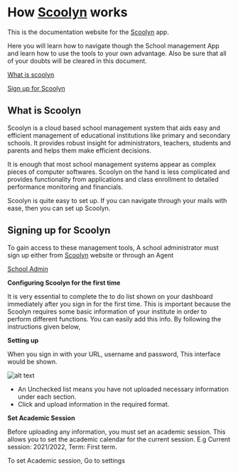 # How [Scoolyn](https://scoolyn.com) works

This is the documentation website for the [Scoolyn](https://scoolyn.com) app. 

Here you will learn how to navigate though the School management App and learn how to use the tools to your own advantage. Also be sure that all of your doubts will be cleared in this document.

[What is scoolyn](#WhatisScoolyn)  

[Sign up for Scoolyn](#signingUpForScoolyn)





<a name="WhatisScoolyn"> **What is Scoolyn** </a>
---


Scoolyn is a cloud based school management system that aids easy and efficient management of educational institutions like primary and secondary schools. It provides robust insight for administrators, teachers, students and parents and helps them make efficient decisions.
 
It is enough that most school management systems appear as complex pieces of computer softwares. Scoolyn on the hand is less complicated and provides functionality from applications and class enrollment to detailed performance monitoring and financials.
 
Scoolyn is quite easy to set up. If you can navigate through your mails with ease, then you can set up Scoolyn.


<a name="signingUpForScoolyn"> **Signing up for Scoolyn** </a>
---

To gain access to these management tools, A school administrator must sign up either from [Scoolyn](https://scoolyn.com) website or through an Agent


[School Admin](docs.scoolyn.com/docs)




 
**Configuring Scoolyn for the first time**

It is very essential to complete the to do list shown on your dashboard immediately after you sign in for the first time. This is important because the Scoolyn requires some basic information of your institute in order to perform different functions. You can easily add this info. By following the instructions given below,

**Setting up**

When you sign in with your URL, username and password, This interface would be shown.

![alt text](https://doc-14-84-docs.googleusercontent.com/docs/securesc/c145jubm2chm936opr8nt568nqe09chu/j4samsdv739a0h6vkd6drav6rampfe9p/1675258350000/03496337195092179490/12172576909483790818/17vmVLSo52gwEG5f7Rpm4vvgLTNi0PROl?e=download&ax=AB85Z1BnXbuKt9cfMHCULqlm58PfdYCj4huIIYZ1007SoyQlC_Pu8-S5jPyzGY79_Y95DercTwRkzgw6g139ijZxtyMb5ecWkHNczkVNaksL0nir1uKz8hC_xs7uBvzxI5bcQagqxUh7io-i7hH0pmTf51tNaQ68Vw3UXIVq5CBZXhxwmITwcFVsCUx4U8VLKxhWB2aGGr3hZa7TixKPFazkViFqheBDEwaDvtMWwv_6LvAdwV9NadH5q5wYhMsKCCwyFK3_QVh751OYXTUp23iuZVusnCqtv8I-5orILqyG9v8g9pCqXQ8M9zGbItWp1zYR_hWei2uH00TpBXGefIG_FXRMtRnyvsIUG0IibD8cABYdS-ax5Vroh0hnZc-wE6jxLIfu1EXAOYcgmuhvuBfeTDDCrDv66M-Sy05zerlp29eGfGLy-SFnX3TLlxWLGlLWcDbdI29GdbSh75Xmau1VgkHmvUtCsGnD1jZOW5eExlXivy6l35oDKKO0_iWrFzho3u_5Qlg6QjV06QcFgaY5Uww4l6hyn3TENsevbrZKp4pgYsbeJYX87r8-_BaecouTzbn-0I8HgETKg_7r12yIO7iehPSwlYaSpDwWknScGgGtG6lKkeWUDLtLhnQk3NEhdXMgPeMi6uv53nAtNfrAgeWd23Y6GzeYTCBg6W2slntglNB0za_ETYWRN3lKkSkOfmmsjL8OD45BTESWwe-gyra2mkTSncusqscR2z2HxsZfpmDWZB9TsqIgtXCPvo5f9UKCnONUWRJud2XV2ph_8XJpC9ktVkHZmJH_TIL3gi8pZPdpMI-0mFle7BBvsq-TrlB3jldKhWxqpPginbpzCy18s60zHcEW_-QNiABwd83jSH4DdPfpapZ0JljgkEPcVg&uuid=21030d52-846b-4d82-aea0-d3fd9ab6158a&authuser=0&nonce=l2hsq4rj0517g&user=12172576909483790818&hash=rbm9ntv1vccg46tdkapjbqd3bq1tbf3c)

- An Unchecked list means you have not uploaded necessary information under each section. 
- Click and upload information in the required format.


**Set Academic Session**

Before uploading any information, you must set an academic session. This allows you to set the academic calendar for the current session. E.g Current session: 2021/2022, Term: First term.







To set Academic session, Go to settings 
